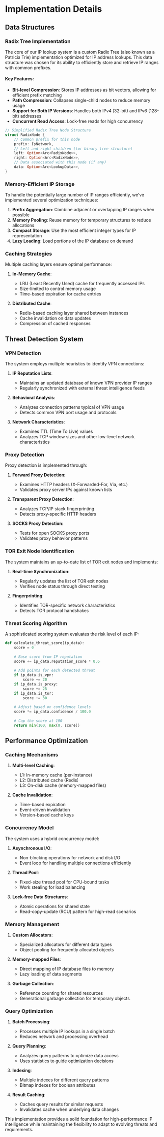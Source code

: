 # Implementation Details

## Data Structures

### Radix Tree Implementation

The core of our IP lookup system is a custom Radix Tree (also known as a Patricia Trie) implementation optimized for IP address lookups. This data structure was chosen for its ability to efficiently store and retrieve IP ranges with common prefixes.

#### Key Features:
- **Bit-level Compression**: Stores IP addresses as bit vectors, allowing for efficient prefix matching
- **Path Compression**: Collapses single-child nodes to reduce memory usage
- **Support for Both IP Versions**: Handles both IPv4 (32-bit) and IPv6 (128-bit) addresses
- **Concurrent Read Access**: Lock-free reads for high concurrency

```rust
// Simplified Radix Tree Node Structure
struct RadixNode {
    // Common prefix for this node
    prefix: IpNetwork,
    // Left and right children (for binary tree structure)
    left: Option<Arc<RadixNode>>,
    right: Option<Arc<RadixNode>>,
    // Data associated with this node (if any)
    data: Option<Arc<LookupData>>,
}
```

### Memory-Efficient IP Storage

To handle the potentially large number of IP ranges efficiently, we've implemented several optimization techniques:

1. **Prefix Aggregation**: Combine adjacent or overlapping IP ranges when possible
2. **Memory Pooling**: Reuse memory for temporary structures to reduce allocations
3. **Compact Storage**: Use the most efficient integer types for IP representation
4. **Lazy Loading**: Load portions of the IP database on demand

### Caching Strategies

Multiple caching layers ensure optimal performance:

1. **In-Memory Cache**:
   - LRU (Least Recently Used) cache for frequently accessed IPs
   - Size-limited to control memory usage
   - Time-based expiration for cache entries

2. **Distributed Cache**:
   - Redis-based caching layer shared between instances
   - Cache invalidation on data updates
   - Compression of cached responses

## Threat Detection System

### VPN Detection

The system employs multiple heuristics to identify VPN connections:

1. **IP Reputation Lists**:
   - Maintains an updated database of known VPN provider IP ranges
   - Regularly synchronized with external threat intelligence feeds

2. **Behavioral Analysis**:
   - Analyzes connection patterns typical of VPN usage
   - Detects common VPN port usage and protocols

3. **Network Characteristics**:
   - Examines TTL (Time To Live) values
   - Analyzes TCP window sizes and other low-level network characteristics

### Proxy Detection

Proxy detection is implemented through:

1. **Forward Proxy Detection**:
   - Examines HTTP headers (X-Forwarded-For, Via, etc.)
   - Validates proxy server IPs against known lists

2. **Transparent Proxy Detection**:
   - Analyzes TCP/IP stack fingerprinting
   - Detects proxy-specific HTTP headers

3. **SOCKS Proxy Detection**:
   - Tests for open SOCKS proxy ports
   - Validates proxy behavior patterns

### TOR Exit Node Identification

The system maintains an up-to-date list of TOR exit nodes and implements:

1. **Real-time Synchronization**:
   - Regularly updates the list of TOR exit nodes
   - Verifies node status through direct testing

2. **Fingerprinting**:
   - Identifies TOR-specific network characteristics
   - Detects TOR protocol handshakes

### Threat Scoring Algorithm

A sophisticated scoring system evaluates the risk level of each IP:

```python
def calculate_threat_score(ip_data):
    score = 0
    
    # Base score from IP reputation
    score += ip_data.reputation_score * 0.6
    
    # Add points for each detected threat
    if ip_data.is_vpn:
        score += 20
    if ip_data.is_proxy:
        score += 25
    if ip_data.is_tor:
        score += 30
        
    # Adjust based on confidence levels
    score *= ip_data.confidence / 100.0
    
    # Cap the score at 100
    return min(100, max(0, score))
```

## Performance Optimization

### Caching Mechanisms

1. **Multi-level Caching**:
   - L1: In-memory cache (per-instance)
   - L2: Distributed cache (Redis)
   - L3: On-disk cache (memory-mapped files)

2. **Cache Invalidation**:
   - Time-based expiration
   - Event-driven invalidation
   - Version-based cache keys

### Concurrency Model

The system uses a hybrid concurrency model:

1. **Asynchronous I/O**:
   - Non-blocking operations for network and disk I/O
   - Event loop for handling multiple connections efficiently

2. **Thread Pool**:
   - Fixed-size thread pool for CPU-bound tasks
   - Work stealing for load balancing

3. **Lock-free Data Structures**:
   - Atomic operations for shared state
   - Read-copy-update (RCU) pattern for high-read scenarios

### Memory Management

1. **Custom Allocators**:
   - Specialized allocators for different data types
   - Object pooling for frequently allocated objects

2. **Memory-mapped Files**:
   - Direct mapping of IP database files to memory
   - Lazy loading of data segments

3. **Garbage Collection**:
   - Reference counting for shared resources
   - Generational garbage collection for temporary objects

### Query Optimization

1. **Batch Processing**:
   - Processes multiple IP lookups in a single batch
   - Reduces network and processing overhead

2. **Query Planning**:
   - Analyzes query patterns to optimize data access
   - Uses statistics to guide optimization decisions

3. **Indexing**:
   - Multiple indexes for different query patterns
   - Bitmap indexes for boolean attributes

4. **Result Caching**:
   - Caches query results for similar requests
   - Invalidates cache when underlying data changes

This implementation provides a solid foundation for high-performance IP intelligence while maintaining the flexibility to adapt to evolving threats and requirements.
